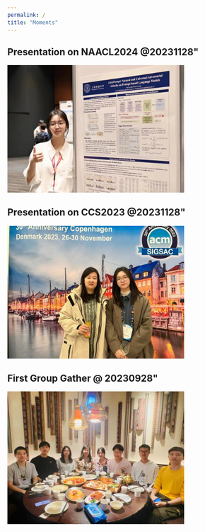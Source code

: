 ```yaml
---
permalink: /
title: "Moments"
---
```


## Presentation on NAACL2024 @20231128"

<img src="/images/1NAACL2024.png" width = "400" width = "300">

## Presentation on CCS2023 @20231128"

<img src="/images/1CCS2023.png" width = "400" width = "300">

## First Group Gather @ 20230928"

<img src="/images/1group_gather_230908.png" width = "400" width = "300">

